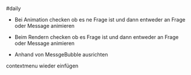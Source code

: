 #daily 

- Bei Animation checken ob es ne Frage ist und dann entweder an Frage oder Message animieren
- Beim Rendern checken ob es Frage ist und dann entweder an Frage oder Message animieren

- Anhand von MessgeBubble ausrichten


contextmenu wieder einfügen
